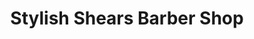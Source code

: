 ---
title: "Stylish Shears Barber Shop"
url: /tallahassee/stylish-shears-barber-shop/
shop: hairdresser
---